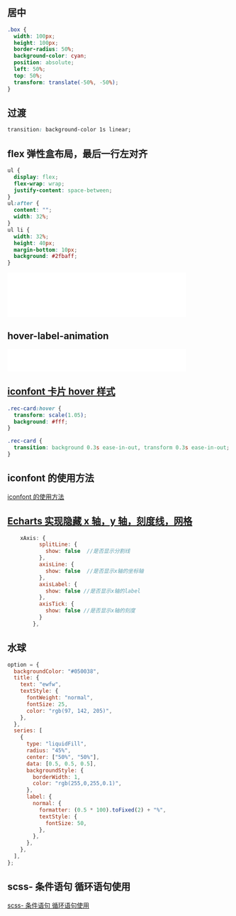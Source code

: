 ## 居中

```css
.box {
  width: 100px;
  height: 100px;
  border-radius: 50%;
  background-color: cyan;
  position: absolute;
  left: 50%;
  top: 50%;
  transform: translate(-50%, -50%);
}
```

## 过渡

```css
transition: background-color 1s linear;
```

## flex 弹性盒布局，最后一行左对齐

```css
ul {
  display: flex;
  flex-wrap: wrap;
  justify-content: space-between;
}
ul:after {
  content: "";
  width: 32%;
}
ul li {
  width: 32%;
  height: 40px;
  margin-bottom: 10px;
  background: #2fbaff;
}
```

<iframe id="iframe" height=100 width=80% frameborder=0 allowfullscreen="true" src="/html/flex.html">  
 </iframe>

## hover-label-animation

<iframe id="iframe" height=50 width=80% frameborder=0 allowfullscreen="true" src="/html/hover-label-animation.html">  
 </iframe>

## [iconfont 卡片 hover 样式](https://www.iconfont.cn/home/index?spm=a313x.7781069.1998910419.2)

```css
.rec-card:hover {
  transform: scale(1.05);
  background: #fff;
}

.rec-card {
  transition: background 0.3s ease-in-out, transform 0.3s ease-in-out;
}
```

## iconfont 的使用方法

[iconfont 的使用方法](https://blog.csdn.net/qq_39176732/article/details/81390423)

## [Echarts 实现隐藏 x 轴，y 轴，刻度线，网格](https://www.cnblogs.com/xiaojun-zxj/p/8327683.html)

```javascript
    xAxis: {
          splitLine: {
            show: false  //是否显示分割线
          },
          axisLine: {
            show: false  //是否显示x轴的坐标轴
          },
          axisLabel: {
            show: false //是否显示x轴的label
          },
          axisTick: {
            show: false //是否显示x轴的刻度
          }
        },

```

## 水球

```javascript
option = {
  backgroundColor: "#050038",
  title: {
    text: "ewfw",
    textStyle: {
      fontWeight: "normal",
      fontSize: 25,
      color: "rgb(97, 142, 205)",
    },
  },
  series: [
    {
      type: "liquidFill",
      radius: "45%",
      center: ["50%", "50%"],
      data: [0.5, 0.5, 0.5],
      backgroundStyle: {
        borderWidth: 1,
        color: "rgb(255,0,255,0.1)",
      },
      label: {
        normal: {
          formatter: (0.5 * 100).toFixed(2) + "%",
          textStyle: {
            fontSize: 50,
          },
        },
      },
    },
  ],
};
```

## scss- 条件语句 循环语句使用

[scss- 条件语句 循环语句使用](https://blog.csdn.net/weixin_40054326/article/details/103054843)
